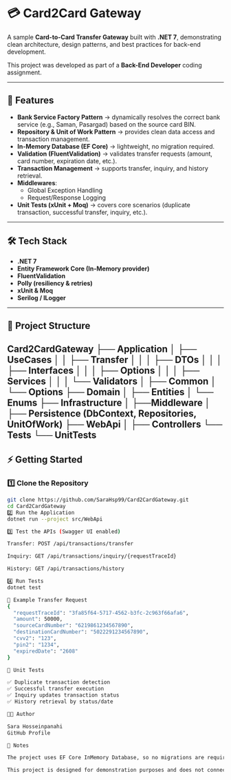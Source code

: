 # 💳 Card2Card Gateway

A sample **Card-to-Card Transfer Gateway** built with **.NET 7**, demonstrating clean architecture, design patterns, and best practices for back-end development.  

This project was developed as part of a **Back-End Developer** coding assignment.  

---

## 🚀 Features

- **Bank Service Factory Pattern** → dynamically resolves the correct bank service (e.g., Saman, Pasargad) based on the source card BIN.  
- **Repository & Unit of Work Pattern** → provides clean data access and transaction management.  
- **In-Memory Database (EF Core)** → lightweight, no migration required.  
- **Validation (FluentValidation)** → validates transfer requests (amount, card number, expiration date, etc.).  
- **Transaction Management** → supports transfer, inquiry, and history retrieval.  
- **Middlewares**:
  - Global Exception Handling
  - Request/Response Logging  
- **Unit Tests (xUnit + Moq)** → covers core scenarios (duplicate transaction, successful transfer, inquiry, etc.).  

---

## 🛠️ Tech Stack

- **.NET 7**
- **Entity Framework Core (In-Memory provider)**
- **FluentValidation**
- **Polly (resiliency & retries)**
- **xUnit & Moq**
- **Serilog / ILogger**

---

## 📂 Project Structure

Card2CardGateway
├── Application
│ ├── UseCases
│ │ ├── Transfer
│ │ │ ├── DTOs
│ │ │ ├── Interfaces
│ │ │ ├── Options
│ │ │ ├── Services
│ │ │ └── Validators
│ ├── Common
│ └── Options
├── Domain
│ ├── Entities
│ └── Enums
├── Infrastructure
│ ├──Middleware
│ ├── Persistence (DbContext, Repositories, UnitOfWork)
├── WebApi
│ ├── Controllers
└── Tests
└── UnitTests
---

## ⚡ Getting Started

### 1️⃣ Clone the Repository
```bash
git clone https://github.com/SaraHsp99/Card2CardGateway.git
cd Card2CardGateway
2️⃣ Run the Application
dotnet run --project src/WebApi

3️⃣ Test the APIs (Swagger UI enabled)

Transfer: POST /api/transactions/transfer

Inquiry: GET /api/transactions/inquiry/{requestTraceId}

History: GET /api/transactions/history

4️⃣ Run Tests
dotnet test

🔑 Example Transfer Request
{
  "requestTraceId": "3fa85f64-5717-4562-b3fc-2c963f66afa6",
  "amount": 50000,
  "sourceCardNumber": "6219861234567890",
  "destinationCardNumber": "5022291234567890",
  "cvv2": "123",
  "pin2": "1234",
  "expiredDate": "2608"
}

🧪 Unit Tests

✅ Duplicate transaction detection
✅ Successful transfer execution
✅ Inquiry updates transaction status
✅ History retrieval by status/date

👩‍💻 Author

Sara Hosseinpanahi
GitHub Profile

📌 Notes

The project uses EF Core InMemory Database, so no migrations are required.

This project is designed for demonstration purposes and does not connect to real bank services.

